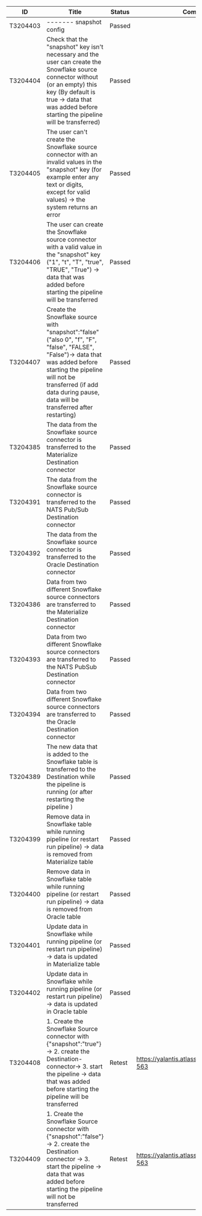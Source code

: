 | ID       | Title                                                                                                                                                                                                                                                | Status | Comment                                       |
| -------- | ---------------------------------------------------------------------------------------------------------------------------------------------------------------------------------------------------------------------------------------------------- | ------ | --------------------------------------------- |
| T3204403 | \------- snapshot config                                                                                                                                                                                                                             | Passed |                                               |
| T3204404 | Check that the "snapshot" key isn't necessary and the user can create the Snowflake source connector without (or an empty) this key (By default is true -> data that was added before starting the pipeline will be transferred)                     | Passed |                                               |
| T3204405 | The user can't create the Snowflake source connector with an invalid values in the "snapshot" key (for example enter any text or digits, except for valid values) -> the system returns an error                                                     | Passed |                                               |
| T3204406 | The user can create the Snowflake source connector with a valid value in the "snapshot" key ("1", "t", "T", "true", "TRUE", "True") -> data that was added before starting the pipeline will be transferred                                          | Passed |                                               |
| T3204407 | Create the Snowflake source with "snapshot":"false" ("also 0", "f", "F", "false", "FALSE", "False")-> data that was added before starting the pipeline will not be transferred (if add data during pause, data will be transferred after restarting) | Passed |                                               |
| T3204385 | The data from the Snowflake source connector is transferred to the Materialize Destination connector                                                                                                                                                 | Passed |                                               |
| T3204391 | The data from the Snowflake source connector is transferred to the NATS Pub/Sub Destination connector                                                                                                                                                | Passed |                                               |
| T3204392 | The data from the Snowflake source connector is transferred to the Oracle Destination connector                                                                                                                                                      | Passed |                                               |
| T3204386 | Data from two different Snowflake source connectors are transferred to the Materialize Destination connector                                                                                                                                         | Passed |                                               |
| T3204393 | Data from two different Snowflake source connectors are transferred to the NATS PubSub Destination connector                                                                                                                                         | Passed |                                               |
| T3204394 | Data from two different Snowflake source connectors are transferred to the Oracle Destination connector                                                                                                                                              | Passed |                                               |
| T3204389 | The new data that is added to the Snowflake table is transferred to the Destination while the pipeline is running (or after restarting the pipeline )                                                                                                | Passed |                                               |
| T3204399 | Remove data in Snowflake table while running pipeline (or restart run pipeline) -> data is removed from Materialize table                                                                                                                            | Passed |                                               |
| T3204400 | Remove data in Snowflake table while running pipeline (or restart run pipeline) -> data is removed from Oracle table                                                                                                                                 | Passed |                                               |
| T3204401 | Update data in Snowflake while running pipeline (or restart run pipeline) -> data is updated in Materialize table                                                                                                                                    | Passed |                                               |
| T3204402 | Update data in Snowflake while running pipeline (or restart run pipeline) -> data is updated in Oracle table                                                                                                                                         | Passed |                                               |
| T3204408 | 1\. Create the Snowflake Source connector with {"snapshot":"true"}-> 2. create the Destination-connector-> 3. start the pipeline -> data that was added before starting the pipeline will be transferred                                             | Retest | https://yalantis.atlassian.net/browse/MEX-563 |
| T3204409 | 1\. Create the Snowflake Source connector with {"snapshot":"false"}-> 2. create the Destination connector -> 3. start the pipeline -> data that was added before starting the pipeline will not be transferred                                       | Retest | https://yalantis.atlassian.net/browse/MEX-563 |
